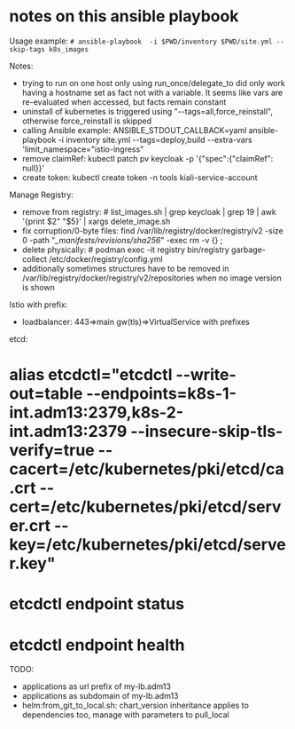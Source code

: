 # notes on this ansible playbook

Usage example: 
    `# ansible-playbook  -i $PWD/inventory $PWD/site.yml --skip-tags k8s_images`

Notes:
- trying to run on one host only using run_once/delegate_to did only work having a hostname set as fact not with a variable. It seems like vars are re-evaluated when accessed, but facts remain constant
- uninstall of kubernetes is triggered using "--tags=all,force_reinstall", otherwise force_reinstall is skipped
- calling Ansible example: ANSIBLE_STDOUT_CALLBACK=yaml ansible-playbook -i inventory site.yml --tags=deploy,build --extra-vars 'limit_namespace="istio-ingress"
- remove claimRef: kubectl patch pv keycloak -p '{"spec":{"claimRef": null}}'
- create token: kubectl create token -n tools kiali-service-account

Manage Registry:
- remove from registry: # list_images.sh | grep keycloak | grep 19 | awk '{print $2" "$5}' | xargs delete_image.sh
- fix corruption/0-byte files: find /var/lib/registry/docker/registry/v2 -size 0 -path "*_manifests/revisions/sha256*" -exec rm -v {} \;
- delete physically: # podman exec -it registry bin/registry garbage-collect /etc/docker/registry/config.yml
- additionally sometimes structures have to be removed in /var/lib/registry/docker/registry/v2/repositories when no image version is shown


Istio with prefix:
- loadbalancer: 443=>main gw(tls)=>VirtualService with prefixes

etcd:
# alias etcdctl="etcdctl --write-out=table --endpoints=k8s-1-int.adm13:2379,k8s-2-int.adm13:2379  --insecure-skip-tls-verify=true --cacert=/etc/kubernetes/pki/etcd/ca.crt --cert=/etc/kubernetes/pki/etcd/server.crt --key=/etc/kubernetes/pki/etcd/server.key"
# etcdctl endpoint status
# etcdctl endpoint health


TODO: 
- applications as url prefix of my-lb.adm13
- applications as subdomain of my-lb.adm13
- helm\:from_git_to_local.sh: chart_version inheritance applies to dependencies too, manage with parameters to pull_local
